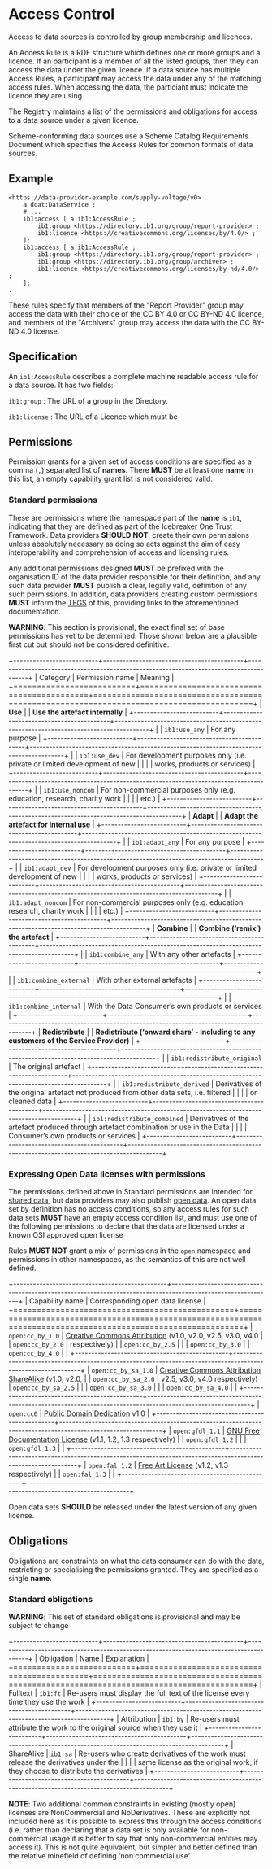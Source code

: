# Access Control

Access to data sources is controlled by group membership and licences.

An Access Rule is a RDF structure which defines one or more groups and a licence. If an participant is a member of all the listed groups, then they can access the data under the given licence. If a data source has multiple Access Rules, a participant may access the data under any of the matching access rules. When accessing the data, the particiant must indicate the licence they are using.

The Registry maintains a list of the permissions and obligations for access to a data source under a given licence.

Scheme-conforming data sources use a Scheme Catalog Requirements Document which specifies the Access Rules for common formats of data sources.

## Example

```
<https://data-provider-example.com/supply-voltage/v0>
    a dcat:DataService ;
	# ...
    ib1:access [ a ib1:AccessRule ;
        ib1:group <https://directory.ib1.org/group/report-provider> ;
        ib1:licence <https://creativecommons.org/licenses/by/4.0/> ;
    ];
    ib1:access [ a ib1:AccessRule ;
        ib1:group <https://directory.ib1.org/group/report-provider> ;
        ib1:group <https://directory.ib1.org/group/archiver> ;
        ib1:licence <https://creativecommons.org/licenses/by-nd/4.0/> ;
    ];
.
```

These rules specify that members of the "Report Provider" group may access the data with their choice of the CC BY 4.0 or CC BY-ND 4.0 licence, and members of the "Archivers" group may access the data with the CC BY-ND 4.0 license.

## Specification

An `ib1:AccessRule` describes a complete machine readable access rule for a data source. It has two fields:

`ib1:group`
: The URL of a group in the Directory.

`ib1:license`
: The URL of a Licence which must be 


## Permissions

Permission grants for a given set of access conditions are specified as a comma (`,`) separated list of **names**. There **MUST** be at least one **name** in this list, an empty capability grant list is not considered valid.

### Standard permissions

These are permissions where the namespace part of the **name** is `ib1`, indicating that they are defined as part of the Icebreaker One Trust Framework. Data providers **SHOULD NOT**, create their own permissions unless absolutely necessary as doing so acts against the aim of easy interoperability and comprehension of access and licensing rules.

Any additional permissions designed **MUST** be prefixed with the organisation ID of the data provider responsible for their definition, and any such data provider **MUST** publish a clear, legally valid, definition of any such permissions. In addition, data providers creating custom permissions **MUST** inform the [TFGS](glossary.md#term-Trust-Framework-Governance-Service) of this, providing links to the aforementioned documentation.

**WARNING**: This section is provisional, the exact final set of base permissions has yet to be determined. Those shown below are a plausible first cut but should not be considered definitive.

+--------------------------+-------------------------------------------+----------------------------------------------------------------------------------------+
| Category                 | Permission name                           | Meaning                                                                                |
+==========================+===========================================+========================================================================================+
| **Use**                  |                                           | **Use the artefact internally**                                                        |
+--------------------------+-------------------------------------------+----------------------------------------------------------------------------------------+
|                          | `ib1:use_any`                             | For any purpose                                                                        |
+--------------------------+-------------------------------------------+----------------------------------------------------------------------------------------+
|                          | `ib1:use_dev`                             | For development purposes only (i.e. private or limited development of new              |
|                          |                                           | works, products or services)                                                           |
+--------------------------+-------------------------------------------+----------------------------------------------------------------------------------------+
|                          | `ib1:use_noncom`                          | For non-commercial purposes only (e.g. education, research, charity work               |
|                          |                                           | etc.)                                                                                  |
+--------------------------+-------------------------------------------+----------------------------------------------------------------------------------------+
| **Adapt**                |                                           | **Adapt the artefact for internal use**                                                |
+--------------------------+-------------------------------------------+----------------------------------------------------------------------------------------+
|                          | `ib1:adapt_any`                           | For any purpose                                                                        |
+--------------------------+-------------------------------------------+----------------------------------------------------------------------------------------+
|                          | `ib1:adapt_dev`                           | For development purposes only (i.e. private or limited development of new              |
|                          |                                           | works, products or services)                                                           |
+--------------------------+-------------------------------------------+----------------------------------------------------------------------------------------+
|                          | `ib1:adapt_noncom`                        | For non-commercial purposes only (e.g. education, research, charity work               |
|                          |                                           | etc.)                                                                                  |
+--------------------------+-------------------------------------------+----------------------------------------------------------------------------------------+
| **Combine**              |                                           | **Combine (‘remix’) the artefact**                                                     |
+--------------------------+-------------------------------------------+----------------------------------------------------------------------------------------+
|                          | `ib1:combine_any`                         | With any other artefacts                                                               |
+--------------------------+-------------------------------------------+----------------------------------------------------------------------------------------+
|                          | `ib1:combine_external`                    | With other external artefacts                                                          |
+--------------------------+-------------------------------------------+----------------------------------------------------------------------------------------+
|                          | `ib1:combine_internal`                    | With the Data Consumer’s own products or services                                      |
+--------------------------+-------------------------------------------+----------------------------------------------------------------------------------------+
| **Redistribute**         |                                           | **Redistribute (‘onward share’ - including to any customers of the Service Provider)** |
+--------------------------+-------------------------------------------+----------------------------------------------------------------------------------------+
|                          | `ib1:redistribute_original`               | The original artefact                                                                  |
+--------------------------+-------------------------------------------+----------------------------------------------------------------------------------------+
|                          | `ib1:redistribute_derived`                | Derivatives of the original artefact not produced from other data sets, i.e. filtered  |
|                          |                                           | or cleaned data                                                                        |
+--------------------------+-------------------------------------------+----------------------------------------------------------------------------------------+
|                          | `ib1:redistribute_combined`               | Derivatives of the artefact produced through artefact combination or use in the Data   |
|                          |                                           | Consumer’s own products or services                                                    |
+--------------------------+-------------------------------------------+----------------------------------------------------------------------------------------+

### Expressing Open Data licenses with permissions

The permissions defined above in Standard permissions are intended for [shared data](glossary.md#term-Shared-data), but data providers may also publish [open data](glossary.md#term-Open-data). An open data set by definition has no access conditions, so any access rules for such data sets **MUST** have an empty access condition list, and must use one of the following permissions to declare that the data are licensed under a known OSI approved open license

Rules **MUST NOT** grant a mix of permissions in the `open` namespace and permissions in other namespaces, as the semantics of this are not well defined.

+-----------------------------------------------+-------------------------------------------------------------------------------------------------------------+
| Capability name                               | Corresponding open data license                                                                             |
+===============================================+=============================================================================================================+
| `open:cc_by_1.0`                              | [Creative Commons Attribution](https://creativecommons.org/licenses/by/4.0/) (v1.0, v2.0, v2.5, v3.0, v4.0  |
| `open:cc_by_2.0`                              | respectively)                                                                                               |
| `open:cc_by_2.5`                              |                                                                                                             |
| `open:cc_by_3.0`                              |                                                                                                             |
| `open:cc_by_4.0`                              |                                                                                                             |
+-----------------------------------------------+-------------------------------------------------------------------------------------------------------------+
| `open:cc_by_sa_1.0`                           | [Creative Commons Attribution ShareAlike](https://creativecommons.org/licenses/by-sa/4.0/) (v1.0, v2.0,     |
| `open:cc_by_sa_2.0`                           | v2.5, v3.0, v4.0 respectively)                                                                              |
| `open:cc_by_sa_2.5`                           |                                                                                                             |
| `open:cc_by_sa_3.0`                           |                                                                                                             |
| `open:cc_by_sa_4.0`                           |                                                                                                             |
+-----------------------------------------------+-------------------------------------------------------------------------------------------------------------+ 
| `open:cc0`                                    | [Public Domain Dedication](https://creativecommons.org/publicdomain/zero/1.0/) v1.0                         |
+-----------------------------------------------+-------------------------------------------------------------------------------------------------------------+ 
| `open:gfdl_1.1`                               | [GNU Free Documentation License](http://www.gnu.org/copyleft/fdl.html) (v1.1, 1.2, 1.3 respectively)        |
| `open:gfdl_1.2`                               |                                                                                                             |
| `open:gfdl_1.3`                               |                                                                                                             |
+-----------------------------------------------+-------------------------------------------------------------------------------------------------------------+ 
| `open:fal_1.2`                                | [Free Art License](http://artlibre.org/licence/lal/en/) (v1.2, v1.3 respectively)                           |
| `open:fal_1.3`                                |                                                                                                             |
+-----------------------------------------------+-------------------------------------------------------------------------------------------------------------+ 

Open data sets **SHOULD** be released under the latest version of any given license.

## Obligations

Obligations are constraints on what the data consumer can do with the data, restricting or specialising the permissions granted. They are specified as a single **name**.

### Standard obligations

**WARNING**: This set of standard obligations is provisional and may be subject to change

+--------------------------+-------------------------------------------+----------------------------------------------------------------------------------------+
| Obligation               | Name                                      | Explanation                                                                            |
+==========================+===========================================+========================================================================================+
| Fulltext                 | `ib1:ft`                                  | Re-users must display the full text of the license every time they use the work        |
+--------------------------+-------------------------------------------+----------------------------------------------------------------------------------------+
| Attribution              | `ib1:by`                                  | Re-users must attribute the work to the original source when they use it               |
+--------------------------+-------------------------------------------+----------------------------------------------------------------------------------------+
| ShareAlike               | `ib1:sa`                                  | Re-users who create derivatives of the work must release the derivatives under the     |
|                          |                                           | same license as the original work, if they choose to distribute the derivatives        |
+--------------------------+-------------------------------------------+----------------------------------------------------------------------------------------+

**NOTE**: Two additional common constraints in existing (mostly open) licenses are NonCommercial and NoDerivatives. These are explicitly not included here as it is possible to express this through the access conditions (i.e. rather than declaring that a data set is only available for non-commercial usage it is better to say that only non-commercial entities may access it). This is not quite equivalent, but simpler and better defined than the relative minefield of defining ‘non commercial use’.
<!--stackedit_data:
eyJoaXN0b3J5IjpbMjg5OTc1NTkxLC0yMTMzOTc5NDYzLC03ND
ExMzYwOTAsOTM1MDgzNzQ3LC05NjkzMDEyNTAsMTE3NjE5MDkw
MSwtMTk2OTEzODgyMl19
-->